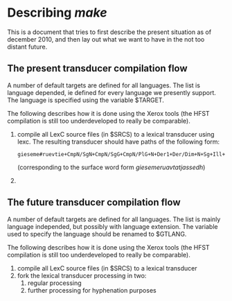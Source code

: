 # Describing _make_

This is a document that tries to first describe the present situation as
of december 2010, and then lay out what we want to have in the not too
distant future.

## The present transducer compilation flow

A number of default targets are defined for all languages. The list is
language depended, ie defined for every language we presently support.
The language is specified using the variable $TARGET.

The following describes how it is done using the Xerox tools (the HFST
compilation is still too underdeveloped to really be comparable).

1.  compile all LexC source files (in $SRCS) to a lexical transducer
    using lexc. The resulting transducer should have paths of the
    following form:

        gieseme#ruevtie+CmpN/SgN+CmpN/SgG+CmpN/PlG+N+Der1+Der/Dim+N+Sg+Ill+PxSg2:gieseme#ruevt%^aLATUS%»tje%>assedh

    (corresponding to the surface word form _giesemeruavtatjassedh_)

2.

## The future transducer compilation flow

A number of default targets are defined for all languages. The list is
mainly language independed, but possibly with language extension. The
variable used to specify the language should be renamed to $GTLANG.

The following describes how it is done using the Xerox tools (the HFST
compilation is still too underdeveloped to really be comparable).

1.  compile all LexC source files (in $SRCS) to a lexical transducer
2.  fork the lexical transducer processing in two:
    1.  regular processing
    2.  further processing for hyphenation purposes
